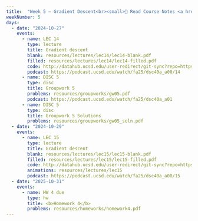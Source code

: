 ```yaml
---
title:  "Week 5 – Gradient Descent<br><small>📘 Read Course Notes <a href='https://sawyer-jack-1.github.io/assets/teaching/tfds_book.pdf#page=74'>Section 3.2</a>, Optional: see <a href='https://sboyles.github.io/teaching/ce377k/convexity.pdf'>these notes on convexity</a>, <a href='https://x.com/sillyalexnorris/status/1022803306173923328'>webcomic name</a>.</small>"
weekNumber: 5
days:
  - date: "2024-10-27"
    events:
      - name: LEC 14
        type: lecture
        title: Gradient descent
        blank: resources/lectures/lec14/lec14-blank.pdf
        filled: resources/lectures/lec14/lec14-filled.pdf
        code: http://datahub.ucsd.edu/user-redirect/git-sync?repo=https://github.com/dsc-courses/dsc40a-2025-fa&subPath=lectures/lec13/lec13-code.ipynb
        podcast: https://podcast.ucsd.edu/watch/fa25/dsc40a_a00/14
      - name: DISC 5
        type: disc
        title: Groupwork 5
        problems: resources/groupworks/gw05.pdf
        podcast: https://podcast.ucsd.edu/watch/fa25/dsc40a_a01
      - name: DISC 5
        type: disc
        title: Groupwork 5 Solutions
        problems: resources/groupworks/gw05_soln.pdf
  - date: "2024-10-29"
    events:
      - name: LEC 15
        type: lecture
        title: Gradient descent
        blank: resources/lectures/lec15/lec15-blank.pdf
        filled: resources/lectures/lec15/lec15-filled.pdf
        code: http://datahub.ucsd.edu/user-redirect/git-sync?repo=https://github.com/dsc-courses/dsc40a-2025-fa&subPath=lectures/lec15/lec15-code.ipynb
        animations: resources/lectures/lec15
        podcast: https://podcast.ucsd.edu/watch/fa25/dsc40a_a00/15
  - date: "2025-10-31"
    events:
      - name: HW 4 due
        type: hw
        title: <b>Homework 4</b>
        problems: resources/homeworks/homework4.pdf
---
```


